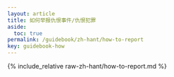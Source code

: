 ```yaml
---
layout: article
title: 如何举报仇恨事件/仇恨犯罪
aside:
  toc: true
permalink: /guidebook/zh-hant/how-to-report
key: guidebook-how
---
```


{% include_relative raw-zh-hant/how-to-report.md %}
